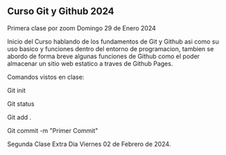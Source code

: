 
## Curso Git y Github 2024

Primera clase por zoom Domingo 29 de Enero 2024 

Inicio del Curso hablando de los fundamentos de Git y Github asi como su uso basico y funciones dentro del entorno de programacion, tambien se abordo de forma breve algunas funciones de Github como el poder almacenar un sitio web estatico a traves de Github Pages.

Comandos vistos en clase:

Git init

Git status 

Git add .

Git commit -m "Primer Commit"


Segunda Clase Extra Dia Viernes 02 de Febrero de 2024.


